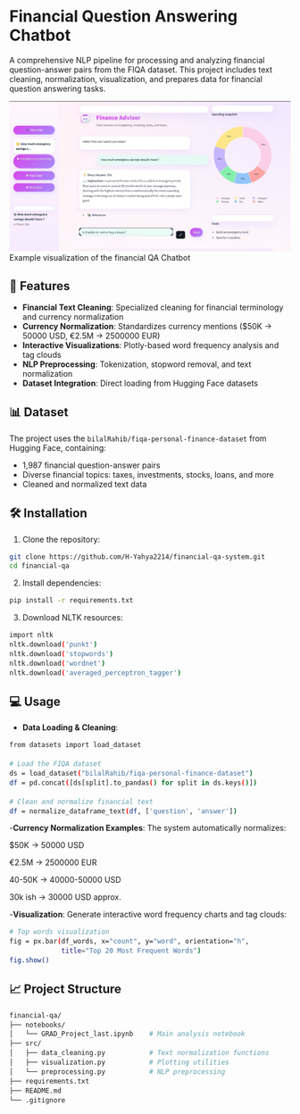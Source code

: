 # Financial Question Answering Chatbot

A comprehensive NLP pipeline for processing and analyzing financial question-answer pairs from the FIQA dataset. This project includes text cleaning, normalization, visualization, and prepares data for financial question answering tasks.

![Financial-QA](images/demo.jpeg)
Example visualization of the financial QA Chatbot

## 🚀 Features

- **Financial Text Cleaning**: Specialized cleaning for financial terminology and currency normalization
- **Currency Normalization**: Standardizes currency mentions ($50K → 50000 USD, €2.5M → 2500000 EUR)
- **Interactive Visualizations**: Plotly-based word frequency analysis and tag clouds
- **NLP Preprocessing**: Tokenization, stopword removal, and text normalization
- **Dataset Integration**: Direct loading from Hugging Face datasets

## 📊 Dataset

The project uses the `bilalRahib/fiqa-personal-finance-dataset` from Hugging Face, containing:
- 1,987 financial question-answer pairs
- Diverse financial topics: taxes, investments, stocks, loans, and more
- Cleaned and normalized text data

## 🛠️ Installation

1. Clone the repository:
```bash
git clone https://github.com/H-Yahya2214/financial-qa-system.git
cd financial-qa
```
2. Install dependencies:
```bash
pip install -r requirements.txt
```
3. Download NLTK resources:
```bash
import nltk
nltk.download('punkt')
nltk.download('stopwords')
nltk.download('wordnet')
nltk.download('averaged_perceptron_tagger')
```
## 💻 Usage
- **Data Loading & Cleaning**:
```bash
from datasets import load_dataset

# Load the FIQA dataset
ds = load_dataset("bilalRahib/fiqa-personal-finance-dataset")
df = pd.concat([ds[split].to_pandas() for split in ds.keys()])

# Clean and normalize financial text
df = normalize_dataframe_text(df, ['question', 'answer'])
```
-**Currency Normalization Examples**:
The system automatically normalizes:

$50K → 50000 USD

€2.5M → 2500000 EUR

40-50K → 40000-50000 USD

30k ish → 30000 USD approx.

-**Visualization**:
Generate interactive word frequency charts and tag clouds:
```bash
# Top words visualization
fig = px.bar(df_words, x="count", y="word", orientation="h", 
             title="Top 20 Most Frequent Words")
fig.show()
```
## 📈 Project Structure
```bash
financial-qa/
├── notebooks/
│   └── GRAD_Project_last.ipynb    # Main analysis notebook
├── src/
│   ├── data_cleaning.py           # Text normalization functions
│   ├── visualization.py           # Plotting utilities
│   └── preprocessing.py           # NLP preprocessing
├── requirements.txt
├── README.md
└── .gitignore
```

